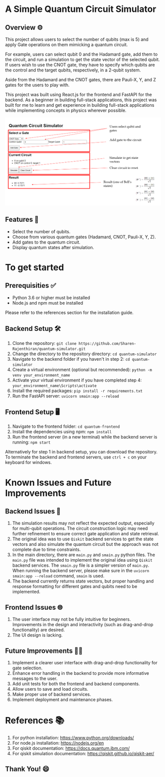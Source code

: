 # A Simple Quantum Circuit Simulator 

## Overview ⚙️
This project allows users to select the number of qubits (max is 5) and apply Gate operations on them mimicking a quantum circuit. 

For example, users can select qubit 0 and the Hadamard gate, add them to the circuit, and run a simulation to get the state vector of the selected qubit. If users wish to use the CNOT gate, they have to specify which qubits are the control and the target qubits, respectively, in a 2-qubit system. 

Aside from the Hadamard and the CNOT gates, there are Pauli-X, Y, and Z gates for the users to play with.

This project was built using React.js for the frontend and FastAPI for the backend. As a beginner in building full-stack applications, this project was built for me to learn and get experience in building full-stack applications while implementing concepts in physics wherever possible.

![screenshot](example-bell-states.png)

## Features 🧐
- Select the number of qubits.
- Choose from various quantum gates (Hadamard, CNOT, Pauli-X, Y, Z).
- Add gates to the quantum circuit.
- Display quantum states after simulation.


# To get started

## Prerequisities ✅
- Python 3.6 or higher must be installed 
- Node.js and npm must be installed 

Please refer to the references section for the installation guide.

## Backend Setup 🛠️
1. Clone the repository: 
         `git clone https://github.com/Sharen-Rajenthiran/quantum-simulator.git`
2. Change the directory to the repository directory:
           `cd quantum-simulator` 
3. Navigate to the backend folder if you haven't in step 2: `cd quantum-simulator`
4. Create a virtual environment (optional but recommended): `python -m venv your_environment_name`
5. Activate your virtual environment if you have completed step 4: `your_environment_name\Scripts\activate`
6. Install the required packages:
`pip install -r requirements.txt`
7. Run the FastAPI server: `uvicorn smain:app --reload`

## Frontend Setup 🖥
1. Navigate to the frontend folder: 
         `cd quantum-frontend`
2. Install the dependencies using npm:
           `npm install` 
3. Run the frontend server (in a new terminal) while the backend server is running:
`npm start`

Alternatively for step 1 in backend setup, you can download the repository. To terminate the backend and frontend servers, use `ctrl + c` on your keyboard for windows. 

# Known Issues and Future Improvements

## Backend Issues 🚧
1. The simulation results may not reflect the expected output, especially for multi-qubit operations. The circuit construction logic may need further refinement to ensure correct gate application and state retrieval. 
2. The original idea was to use `Qiskit` backend services to get the state vectors and also simulate the quantum circuit but the approach was not complete due to time constraints. 
3. In the main directory, there are `main.py` and `smain.py` python files. The `main.py` file was intended to implement the original idea using `Qiskit` backend services. The `smain.py` file is a simpler version of `main.py`. When running the backend server, please make sure in the `uvicorn smain:app --reload` command, `smain` is used.
4. The backend currently returns state vectors, but proper handling and response formatting for different gates and qubits need to be implemented.


## Frontend Issues 🌐
1. The user interface may not be fully intuitive for beginners. Improvements in the design and interactivity (such as drag-and-drop functionality) are desired. 
2. The UI design is lacking.  

## Future Improvements ✍🏻
1. Implement a clearer user interface with drag-and-drop functionality for gate selection. 
2. Enhance error handling in the backend to provide more informative messages to the user.
3. Add unit tests for both the frontend and backend components. 
4. Allow users to save and load circuits. 
5. Make proper use of backend services. 
6. Implement deployment and maintenance phases.


# References 📚
1. For python installation: https://www.python.org/downloads/ 
2. For node.js installation: https://nodejs.org/en
3. For qiskit documentation: https://docs.quantum.ibm.com/ 
4. For qiskit simulation documentation: https://qiskit.github.io/qiskit-aer/ 


## Thank You! 😄








